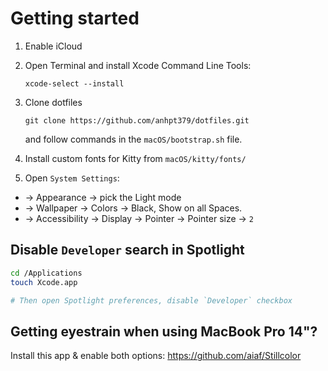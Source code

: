 # Getting started

1. Enable iCloud

1. Open Terminal and install Xcode Command Line Tools:

   ```
   xcode-select --install
   ```

1. Clone dotfiles

   ```
   git clone https://github.com/anhpt379/dotfiles.git
   ```

   and follow commands in the `macOS/bootstrap.sh` file.

1. Install custom fonts for Kitty from `macOS/kitty/fonts/`

1. Open `System Settings`:

* -> Appearance -> pick the Light mode
* -> Wallpaper -> Colors -> Black, Show on all Spaces.
* -> Accessibility -> Display -> Pointer -> Pointer size -> `2`

## Disable `Developer` search in Spotlight

```bash
cd /Applications
touch Xcode.app

# Then open Spotlight preferences, disable `Developer` checkbox
```

## Getting eyestrain when using MacBook Pro 14"?

Install this app & enable both options: <https://github.com/aiaf/Stillcolor>
